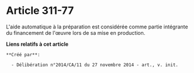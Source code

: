 # Article 311-77

L'aide automatique à la préparation est considérée comme partie intégrante du financement de l'œuvre lors de sa mise en
production.

**Liens relatifs à cet article**

	**Créé par**:

	  - Délibération n°2014/CA/11 du 27 novembre 2014 - art., v. init.
